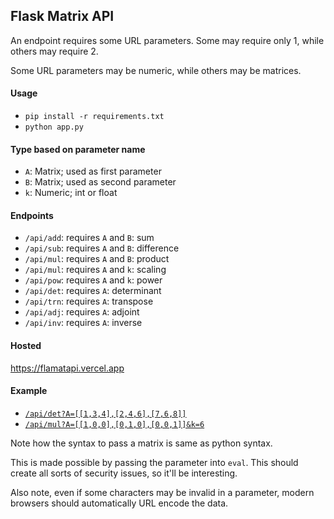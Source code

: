 ## Flask Matrix API
An endpoint requires some URL parameters.
Some may require only 1, while others may require 2.

Some URL parameters may be numeric, while others may be matrices.

#### Usage
- `pip install -r requirements.txt`
- `python app.py`

#### Type based on parameter name
- `A`: Matrix; used as first parameter
- `B`: Matrix; used as second parameter
- `k`: Numeric; int or float

#### Endpoints
- `/api/add`: requires `A` and `B`: sum
- `/api/sub`: requires `A` and `B`: difference
- `/api/mul`: requires `A` and `B`: product
- `/api/mul`: requires `A` and `k`: scaling
- `/api/pow`: requires `A` and `k`: power
- `/api/det`: requires `A`: determinant
- `/api/trn`: requires `A`: transpose
- `/api/adj`: requires `A`: adjoint
- `/api/inv`: requires `A`: inverse

#### Hosted
https://flamatapi.vercel.app

#### Example
- [`/api/det?A=[[1,3,4],[2,4,6],[7,6,8]]`](/api/det?A=[[1,3,4],[2,4,6],[7,6,8]])
- [`/api/mul?A=[[1,0,0],[0,1,0],[0,0,1]]&k=6`](/api/mul?A=[[1,0,0],[0,1,0],[0,0,1]]&k=6)


Note how the syntax to pass a matrix is same as python syntax.

This is made possible by passing the parameter into `eval`.
This should create all sorts of security issues, so it'll be interesting.

Also note, even if some characters may be invalid in a parameter, modern browsers should automatically URL encode the data.
